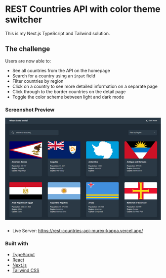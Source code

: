 # REST Countries API with color theme switcher

This is my Next.js TypeScript and Tailwind solution.

## The challenge

Users are now able to:

- See all countries from the API on the homepage
- Search for a country using an `input` field
- Filter countries by region
- Click on a country to see more detailed information on a separate page
- Click through to the border countries on the detail page
- Toggle the color scheme between light and dark mode

### Screenshot Preview

![](image.png)

### 
- Live Server: https://rest-countries-api-murex-kappa.vercel.app/
### Built with

- [TypeScript](https://www.typescriptlang.org/)
- [React](https://reactjs.org/)
- [Next.js](https://nextjs.org/)
- [Tailwind CSS](https://tailwindcss.com/)
